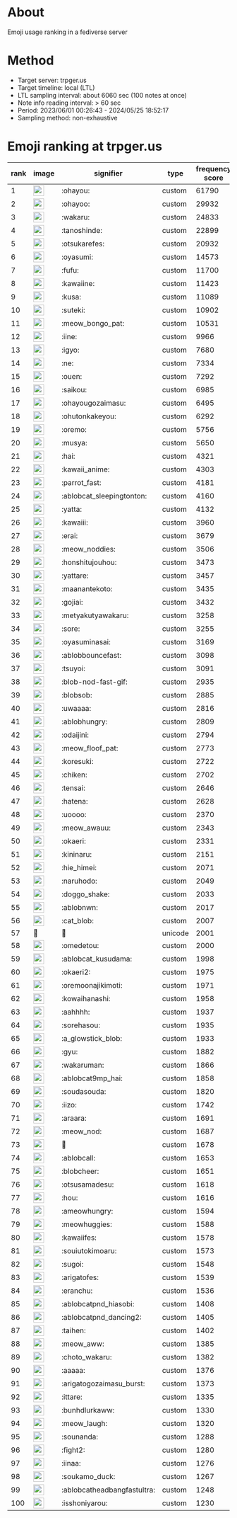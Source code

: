 # About
Emoji usage ranking in a fediverse server

# Method
- Target server: trpger.us
- Target timeline: local (LTL)
- LTL sampling interval: about 6060 sec (100 notes at once)
- Note info reading interval: > 60 sec
- Period: 2023/06/01 00:26:43 - 2024/05/25 18:52:17 
- Sampling method: non-exhaustive

# Emoji ranking at trpger.us

|rank|image|signifier|type|frequency score|
|----|----|----|----|----|
|1|<img height="24" src="https://trpger.us/emoji/ohayou.webp">|:ohayou:|custom|61790|
|2|<img height="24" src="https://trpger.us/emoji/ohayoo.webp">|:ohayoo:|custom|29932|
|3|<img height="24" src="https://trpger.us/emoji/wakaru.webp">|:wakaru:|custom|24833|
|4|<img height="24" src="https://trpger.us/emoji/tanoshinde.webp">|:tanoshinde:|custom|22899|
|5|<img height="24" src="https://trpger.us/emoji/otsukarefes.webp">|:otsukarefes:|custom|20932|
|6|<img height="24" src="https://trpger.us/emoji/oyasumi.webp">|:oyasumi:|custom|14573|
|7|<img height="24" src="https://trpger.us/emoji/fufu.webp">|:fufu:|custom|11700|
|8|<img height="24" src="https://trpger.us/emoji/kawaiine.webp">|:kawaiine:|custom|11423|
|9|<img height="24" src="https://trpger.us/emoji/kusa.webp">|:kusa:|custom|11089|
|10|<img height="24" src="https://trpger.us/emoji/suteki.webp">|:suteki:|custom|10902|
|11|<img height="24" src="https://trpger.us/emoji/meow_bongo_pat.webp">|:meow_bongo_pat:|custom|10531|
|12|<img height="24" src="https://trpger.us/emoji/iine.webp">|:iine:|custom|9966|
|13|<img height="24" src="https://trpger.us/emoji/igyo.webp">|:igyo:|custom|7680|
|14|<img height="24" src="https://trpger.us/emoji/ne.webp">|:ne:|custom|7334|
|15|<img height="24" src="https://trpger.us/emoji/ouen.webp">|:ouen:|custom|7292|
|16|<img height="24" src="https://trpger.us/emoji/saikou.webp">|:saikou:|custom|6985|
|17|<img height="24" src="https://trpger.us/emoji/ohayougozaimasu.webp">|:ohayougozaimasu:|custom|6495|
|18|<img height="24" src="https://trpger.us/emoji/ohutonkakeyou.webp">|:ohutonkakeyou:|custom|6292|
|19|<img height="24" src="https://trpger.us/emoji/oremo.webp">|:oremo:|custom|5756|
|20|<img height="24" src="https://trpger.us/emoji/musya.webp">|:musya:|custom|5650|
|21|<img height="24" src="https://trpger.us/emoji/hai.webp">|:hai:|custom|4321|
|22|<img height="24" src="https://trpger.us/emoji/kawaii_anime.webp">|:kawaii_anime:|custom|4303|
|23|<img height="24" src="https://trpger.us/emoji/parrot_fast.webp">|:parrot_fast:|custom|4181|
|24|<img height="24" src="https://trpger.us/emoji/ablobcat_sleepingtonton.webp">|:ablobcat_sleepingtonton:|custom|4160|
|25|<img height="24" src="https://trpger.us/emoji/yatta.webp">|:yatta:|custom|4132|
|26|<img height="24" src="https://trpger.us/emoji/kawaiii.webp">|:kawaiii:|custom|3960|
|27|<img height="24" src="https://trpger.us/emoji/erai.webp">|:erai:|custom|3679|
|28|<img height="24" src="https://trpger.us/emoji/meow_noddies.webp">|:meow_noddies:|custom|3506|
|29|<img height="24" src="https://trpger.us/emoji/honshitujouhou.webp">|:honshitujouhou:|custom|3473|
|30|<img height="24" src="https://trpger.us/emoji/yattare.webp">|:yattare:|custom|3457|
|31|<img height="24" src="https://trpger.us/emoji/maanantekoto.webp">|:maanantekoto:|custom|3435|
|32|<img height="24" src="https://trpger.us/emoji/gojiai.webp">|:gojiai:|custom|3432|
|33|<img height="24" src="https://trpger.us/emoji/metyakutyawakaru.webp">|:metyakutyawakaru:|custom|3258|
|34|<img height="24" src="https://trpger.us/emoji/sore.webp">|:sore:|custom|3255|
|35|<img height="24" src="https://trpger.us/emoji/oyasuminasai.webp">|:oyasuminasai:|custom|3169|
|36|<img height="24" src="https://trpger.us/emoji/ablobbouncefast.webp">|:ablobbouncefast:|custom|3098|
|37|<img height="24" src="https://trpger.us/emoji/tsuyoi.webp">|:tsuyoi:|custom|3091|
|38|<img height="24" src="https://trpger.us/emoji/blob-nod-fast-gif.webp">|:blob-nod-fast-gif:|custom|2935|
|39|<img height="24" src="https://trpger.us/emoji/blobsob.webp">|:blobsob:|custom|2885|
|40|<img height="24" src="https://trpger.us/emoji/uwaaaa.webp">|:uwaaaa:|custom|2816|
|41|<img height="24" src="https://trpger.us/emoji/ablobhungry.webp">|:ablobhungry:|custom|2809|
|42|<img height="24" src="https://trpger.us/emoji/odaijini.webp">|:odaijini:|custom|2794|
|43|<img height="24" src="https://trpger.us/emoji/meow_floof_pat.webp">|:meow_floof_pat:|custom|2773|
|44|<img height="24" src="https://trpger.us/emoji/koresuki.webp">|:koresuki:|custom|2722|
|45|<img height="24" src="https://trpger.us/emoji/chiken.webp">|:chiken:|custom|2702|
|46|<img height="24" src="https://trpger.us/emoji/tensai.webp">|:tensai:|custom|2646|
|47|<img height="24" src="https://trpger.us/emoji/hatena.webp">|:hatena:|custom|2628|
|48|<img height="24" src="https://trpger.us/emoji/uoooo.webp">|:uoooo:|custom|2370|
|49|<img height="24" src="https://trpger.us/emoji/meow_awauu.webp">|:meow_awauu:|custom|2343|
|50|<img height="24" src="https://trpger.us/emoji/okaeri.webp">|:okaeri:|custom|2331|
|51|<img height="24" src="https://trpger.us/emoji/kininaru.webp">|:kininaru:|custom|2151|
|52|<img height="24" src="https://trpger.us/emoji/hie_himei.webp">|:hie_himei:|custom|2071|
|53|<img height="24" src="https://trpger.us/emoji/naruhodo.webp">|:naruhodo:|custom|2049|
|54|<img height="24" src="https://trpger.us/emoji/doggo_shake.webp">|:doggo_shake:|custom|2033|
|55|<img height="24" src="https://trpger.us/emoji/ablobnwn.webp">|:ablobnwn:|custom|2017|
|56|<img height="24" src="https://trpger.us/emoji/cat_blob.webp">|:cat_blob:|custom|2007|
|57|🍮|🍮|unicode|2001|
|58|<img height="24" src="https://trpger.us/emoji/omedetou.webp">|:omedetou:|custom|2000|
|59|<img height="24" src="https://trpger.us/emoji/ablobcat_kusudama.webp">|:ablobcat_kusudama:|custom|1998|
|60|<img height="24" src="https://trpger.us/emoji/okaeri2.webp">|:okaeri2:|custom|1975|
|61|<img height="24" src="https://trpger.us/emoji/oremoonajikimoti.webp">|:oremoonajikimoti:|custom|1971|
|62|<img height="24" src="https://trpger.us/emoji/kowaihanashi.webp">|:kowaihanashi:|custom|1958|
|63|<img height="24" src="https://trpger.us/emoji/aahhhh.webp">|:aahhhh:|custom|1937|
|64|<img height="24" src="https://trpger.us/emoji/sorehasou.webp">|:sorehasou:|custom|1935|
|65|<img height="24" src="https://trpger.us/emoji/a_glowstick_blob.webp">|:a_glowstick_blob:|custom|1933|
|66|<img height="24" src="https://trpger.us/emoji/gyu.webp">|:gyu:|custom|1882|
|67|<img height="24" src="https://trpger.us/emoji/wakaruman.webp">|:wakaruman:|custom|1866|
|68|<img height="24" src="https://trpger.us/emoji/ablobcat9mp_hai.webp">|:ablobcat9mp_hai:|custom|1858|
|69|<img height="24" src="https://trpger.us/emoji/soudasouda.webp">|:soudasouda:|custom|1820|
|70|<img height="24" src="https://trpger.us/emoji/iizo.webp">|:iizo:|custom|1742|
|71|<img height="24" src="https://trpger.us/emoji/araara.webp">|:araara:|custom|1691|
|72|<img height="24" src="https://trpger.us/emoji/meow_nod.webp">|:meow_nod:|custom|1687|
|73|<img height="24" src="https://trpger.us/emoji/birthday.webp">|:birthday:|custom|1678|
|74|<img height="24" src="https://trpger.us/emoji/ablobcall.webp">|:ablobcall:|custom|1653|
|75|<img height="24" src="https://trpger.us/emoji/blobcheer.webp">|:blobcheer:|custom|1651|
|76|<img height="24" src="https://trpger.us/emoji/otsusamadesu.webp">|:otsusamadesu:|custom|1618|
|77|<img height="24" src="https://trpger.us/emoji/hou.webp">|:hou:|custom|1616|
|78|<img height="24" src="https://trpger.us/emoji/ameowhungry.webp">|:ameowhungry:|custom|1594|
|79|<img height="24" src="https://trpger.us/emoji/meowhuggies.webp">|:meowhuggies:|custom|1588|
|80|<img height="24" src="https://trpger.us/emoji/kawaiifes.webp">|:kawaiifes:|custom|1578|
|81|<img height="24" src="https://trpger.us/emoji/souiutokimoaru.webp">|:souiutokimoaru:|custom|1573|
|82|<img height="24" src="https://trpger.us/emoji/sugoi.webp">|:sugoi:|custom|1548|
|83|<img height="24" src="https://trpger.us/emoji/arigatofes.webp">|:arigatofes:|custom|1539|
|84|<img height="24" src="https://trpger.us/emoji/eranchu.webp">|:eranchu:|custom|1536|
|85|<img height="24" src="https://trpger.us/emoji/ablobcatpnd_hiasobi.webp">|:ablobcatpnd_hiasobi:|custom|1408|
|86|<img height="24" src="https://trpger.us/emoji/ablobcatpnd_dancing2.webp">|:ablobcatpnd_dancing2:|custom|1405|
|87|<img height="24" src="https://trpger.us/emoji/taihen.webp">|:taihen:|custom|1402|
|88|<img height="24" src="https://trpger.us/emoji/meow_aww.webp">|:meow_aww:|custom|1385|
|89|<img height="24" src="https://trpger.us/emoji/choto_wakaru.webp">|:choto_wakaru:|custom|1382|
|90|<img height="24" src="https://trpger.us/emoji/aaaaa.webp">|:aaaaa:|custom|1376|
|91|<img height="24" src="https://trpger.us/emoji/arigatogozaimasu_burst.webp">|:arigatogozaimasu_burst:|custom|1373|
|92|<img height="24" src="https://trpger.us/emoji/ittare.webp">|:ittare:|custom|1335|
|93|<img height="24" src="https://trpger.us/emoji/bunhdlurkaww.webp">|:bunhdlurkaww:|custom|1330|
|94|<img height="24" src="https://trpger.us/emoji/meow_laugh.webp">|:meow_laugh:|custom|1320|
|95|<img height="24" src="https://trpger.us/emoji/sounanda.webp">|:sounanda:|custom|1288|
|96|<img height="24" src="https://trpger.us/emoji/fight2.webp">|:fight2:|custom|1280|
|97|<img height="24" src="https://trpger.us/emoji/iinaa.webp">|:iinaa:|custom|1276|
|98|<img height="24" src="https://trpger.us/emoji/soukamo_duck.webp">|:soukamo_duck:|custom|1267|
|99|<img height="24" src="https://trpger.us/emoji/ablobcatheadbangfastultra.webp">|:ablobcatheadbangfastultra:|custom|1248|
|100|<img height="24" src="https://trpger.us/emoji/isshoniyarou.webp">|:isshoniyarou:|custom|1230|
